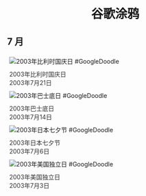 
<h1 align="center"> 谷歌涂鸦 </h1>




## 7 月

<div class="image">


<img src="https://www.google.com/logos/2003/belgium.gif" alt="2003年比利时国庆日 #GoogleDoodle" style="margin: 5px"/>
<div class="info" style="font-size: 14px; color:#333333; margin:5px"><div class="title">2003年比利时国庆日</div><div class="date">2003年7月21日</div></div>

<img src="https://www.google.com/logos/2003/bastilleday03.gif" alt="2003年巴士底日 #GoogleDoodle" style="margin: 5px"/>
<div class="info" style="font-size: 14px; color:#333333; margin:5px"><div class="title">2003年巴士底日</div><div class="date">2003年7月14日</div></div>

<img src="https:https://lh3.googleusercontent.com/x-8CWmoDu1xCNYRS56h_K_O7wL4NSE1NIbweBS1WOgu_LOlouRGlB0s7Fuyf9wrsJQfng3pF0u_-rD2dA8RnDBuEIdiblQboETvTRLgJJw=s660" alt="2003年日本七夕节 #GoogleDoodle" style="margin: 5px"/>
<div class="info" style="font-size: 14px; color:#333333; margin:5px"><div class="title">2003年日本七夕节</div><div class="date">2003年7月6日</div></div>

<img src="https:https://lh3.googleusercontent.com/G-wad136yZ7DsVwL46u_tm9eVesHYmMLlB4_0qIyapVN18tnbclRv3KiCtTOfKu6KS1GTQc5NRRRaEdv17YW3aTFH1eQgJirmguvbabN=s660" alt="2003年美国独立日 #GoogleDoodle" style="margin: 5px"/>
<div class="info" style="font-size: 14px; color:#333333; margin:5px"><div class="title">2003年美国独立日</div><div class="date">2003年7月3日</div></div>

</div>









